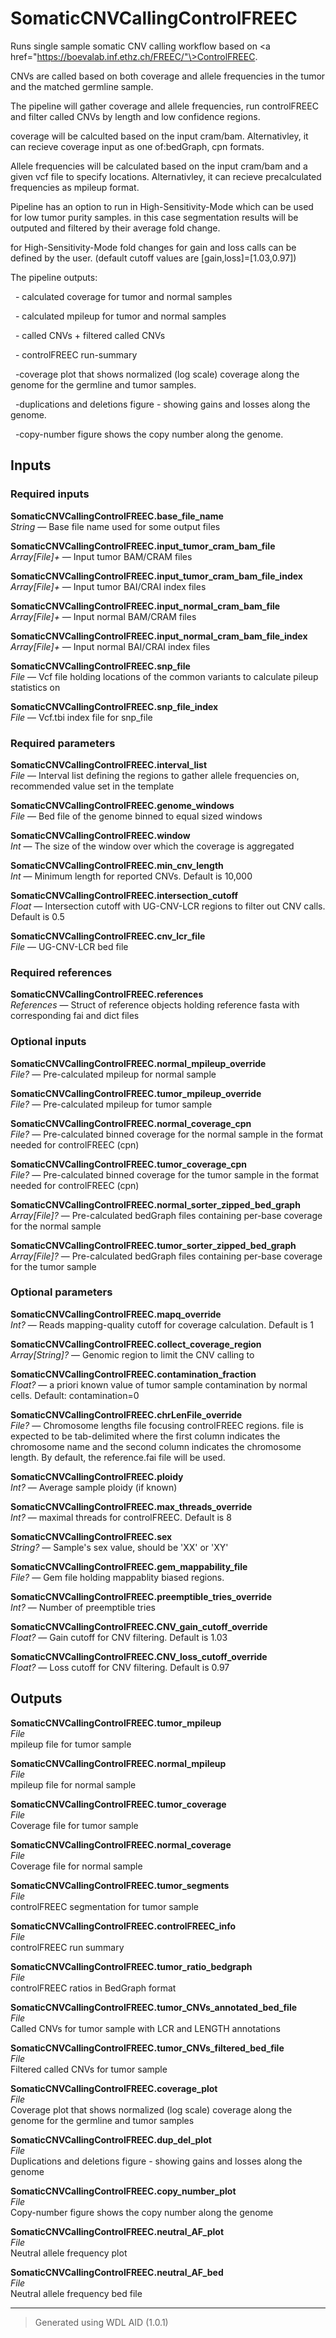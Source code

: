# SomaticCNVCallingControlFREEC
Runs single sample somatic CNV calling workflow based on \<a href="https://boevalab.inf.ethz.ch/FREEC/"\>ControlFREEC</a>.

CNVs are called based on both coverage and allele frequencies in the tumor and the matched germline sample.

The pipeline will gather coverage and allele frequencies, run controlFREEC and filter called CNVs by length and low confidence regions.

coverage will be calculted based on the input cram/bam. Alternativley, it can recieve coverage input as one of:bedGraph, cpn formats.

Allele frequencies will be calculated based on the input cram/bam and a given vcf file to specify locations. Alternativley, it can recieve precalculated frequencies as mpileup format.

Pipeline has an option to run in High-Sensitivity-Mode which can be used for low tumor purity samples. in this case segmentation results will be outputed and filtered by their average fold change.

for High-Sensitivity-Mode fold changes for gain and loss calls can be defined by the user. (default cutoff values are [gain,loss]=[1.03,0.97])

The pipeline outputs: 

&nbsp;&nbsp;- calculated coverage for tumor and normal samples

&nbsp;&nbsp;- calculated mpileup for tumor and normal samples

&nbsp;&nbsp;- called CNVs + filtered called CNVs

&nbsp;&nbsp;- controlFREEC run-summary

&nbsp;&nbsp;-coverage plot that shows normalized (log scale) coverage along the genome for the germline and tumor samples.

&nbsp;&nbsp;-duplications and deletions figure - showing gains and losses along the genome.

&nbsp;&nbsp;-copy-number figure  shows the copy number along the genome.



## Inputs

### Required inputs
<p name="SomaticCNVCallingControlFREEC.base_file_name">
        <b>SomaticCNVCallingControlFREEC.base_file_name</b><br />
        <i>String </i> &mdash; 
         Base file name used for some output files <br /> 
</p>
<p name="SomaticCNVCallingControlFREEC.input_tumor_cram_bam_file">
        <b>SomaticCNVCallingControlFREEC.input_tumor_cram_bam_file</b><br />
        <i>Array[File]+ </i> &mdash; 
         Input tumor BAM/CRAM files <br /> 
</p>
<p name="SomaticCNVCallingControlFREEC.input_tumor_cram_bam_file_index">
        <b>SomaticCNVCallingControlFREEC.input_tumor_cram_bam_file_index</b><br />
        <i>Array[File]+ </i> &mdash; 
         Input tumor BAI/CRAI index files <br /> 
</p>
<p name="SomaticCNVCallingControlFREEC.input_normal_cram_bam_file">
        <b>SomaticCNVCallingControlFREEC.input_normal_cram_bam_file</b><br />
        <i>Array[File]+ </i> &mdash; 
         Input normal BAM/CRAM files <br /> 
</p>
<p name="SomaticCNVCallingControlFREEC.input_normal_cram_bam_file_index">
        <b>SomaticCNVCallingControlFREEC.input_normal_cram_bam_file_index</b><br />
        <i>Array[File]+ </i> &mdash; 
         Input normal BAI/CRAI index files <br /> 
</p>
<p name="SomaticCNVCallingControlFREEC.snp_file">
        <b>SomaticCNVCallingControlFREEC.snp_file</b><br />
        <i>File </i> &mdash; 
         Vcf file holding locations of the common variants to calculate pileup statistics on <br /> 
</p>
<p name="SomaticCNVCallingControlFREEC.snp_file_index">
        <b>SomaticCNVCallingControlFREEC.snp_file_index</b><br />
        <i>File </i> &mdash; 
         Vcf.tbi index file for snp_file <br /> 
</p>

### Required parameters
<p name="SomaticCNVCallingControlFREEC.interval_list">
        <b>SomaticCNVCallingControlFREEC.interval_list</b><br />
        <i>File </i> &mdash; 
         Interval list defining the regions to gather allele frequencies on, recommended value set in the template <br /> 
</p>
<p name="SomaticCNVCallingControlFREEC.genome_windows">
        <b>SomaticCNVCallingControlFREEC.genome_windows</b><br />
        <i>File </i> &mdash; 
         Bed file of the genome binned to equal sized windows <br /> 
</p>
<p name="SomaticCNVCallingControlFREEC.window">
        <b>SomaticCNVCallingControlFREEC.window</b><br />
        <i>Int </i> &mdash; 
         The size of the window over which the coverage is aggregated <br /> 
</p>
<p name="SomaticCNVCallingControlFREEC.min_cnv_length">
        <b>SomaticCNVCallingControlFREEC.min_cnv_length</b><br />
        <i>Int </i> &mdash; 
         Minimum length for reported CNVs. Default is 10,000 <br /> 
</p>
<p name="SomaticCNVCallingControlFREEC.intersection_cutoff">
        <b>SomaticCNVCallingControlFREEC.intersection_cutoff</b><br />
        <i>Float </i> &mdash; 
         Intersection cutoff with UG-CNV-LCR regions to filter out CNV calls. Default is  0.5 <br /> 
</p>
<p name="SomaticCNVCallingControlFREEC.cnv_lcr_file">
        <b>SomaticCNVCallingControlFREEC.cnv_lcr_file</b><br />
        <i>File </i> &mdash; 
         UG-CNV-LCR bed file <br /> 
</p>

### Required references
<p name="SomaticCNVCallingControlFREEC.references">
        <b>SomaticCNVCallingControlFREEC.references</b><br />
        <i>References </i> &mdash; 
         Struct of reference objects holding reference fasta with corresponding fai and dict files <br /> 
</p>

### Optional inputs
<p name="SomaticCNVCallingControlFREEC.normal_mpileup_override">
        <b>SomaticCNVCallingControlFREEC.normal_mpileup_override</b><br />
        <i>File? </i> &mdash; 
         Pre-calculated mpileup for normal sample <br /> 
</p>
<p name="SomaticCNVCallingControlFREEC.tumor_mpileup_override">
        <b>SomaticCNVCallingControlFREEC.tumor_mpileup_override</b><br />
        <i>File? </i> &mdash; 
         Pre-calculated mpileup for tumor sample <br /> 
</p>
<p name="SomaticCNVCallingControlFREEC.normal_coverage_cpn">
        <b>SomaticCNVCallingControlFREEC.normal_coverage_cpn</b><br />
        <i>File? </i> &mdash; 
         Pre-calculated binned coverage for the normal sample in the format needed for controlFREEC (cpn) <br /> 
</p>
<p name="SomaticCNVCallingControlFREEC.tumor_coverage_cpn">
        <b>SomaticCNVCallingControlFREEC.tumor_coverage_cpn</b><br />
        <i>File? </i> &mdash; 
         Pre-calculated binned coverage for the tumor sample in the format needed for controlFREEC (cpn) <br /> 
</p>
<p name="SomaticCNVCallingControlFREEC.normal_sorter_zipped_bed_graph">
        <b>SomaticCNVCallingControlFREEC.normal_sorter_zipped_bed_graph</b><br />
        <i>Array[File]? </i> &mdash; 
         Pre-calculated bedGraph files containing per-base coverage for the normal sample <br /> 
</p>
<p name="SomaticCNVCallingControlFREEC.tumor_sorter_zipped_bed_graph">
        <b>SomaticCNVCallingControlFREEC.tumor_sorter_zipped_bed_graph</b><br />
        <i>Array[File]? </i> &mdash; 
         Pre-calculated bedGraph files containing per-base coverage for the tumor sample <br /> 
</p>

### Optional parameters
<p name="SomaticCNVCallingControlFREEC.mapq_override">
        <b>SomaticCNVCallingControlFREEC.mapq_override</b><br />
        <i>Int? </i> &mdash; 
         Reads mapping-quality cutoff for coverage calculation. Default is 1 <br /> 
</p>
<p name="SomaticCNVCallingControlFREEC.collect_coverage_region">
        <b>SomaticCNVCallingControlFREEC.collect_coverage_region</b><br />
        <i>Array[String]? </i> &mdash; 
         Genomic region to limit the CNV calling to <br /> 
</p>
<p name="SomaticCNVCallingControlFREEC.contamination_fraction">
        <b>SomaticCNVCallingControlFREEC.contamination_fraction</b><br />
        <i>Float? </i> &mdash; 
         a priori known value of tumor sample contamination by normal cells. Default: contamination=0 <br /> 
</p>
<p name="SomaticCNVCallingControlFREEC.chrLenFile_override">
        <b>SomaticCNVCallingControlFREEC.chrLenFile_override</b><br />
        <i>File? </i> &mdash; 
         Chromosome lengths file focusing controlFREEC regions. file is expected to be tab-delimited where the first column indicates the chromosome name and the second column indicates the chromosome length. By default, the reference.fai file will be used. <br /> 
</p>
<p name="SomaticCNVCallingControlFREEC.ploidy">
        <b>SomaticCNVCallingControlFREEC.ploidy</b><br />
        <i>Int? </i> &mdash; 
         Average sample ploidy (if known) <br /> 
</p>
<p name="SomaticCNVCallingControlFREEC.max_threads_override">
        <b>SomaticCNVCallingControlFREEC.max_threads_override</b><br />
        <i>Int? </i> &mdash; 
         maximal threads for controlFREEC. Default is 8 <br /> 
</p>
<p name="SomaticCNVCallingControlFREEC.sex">
        <b>SomaticCNVCallingControlFREEC.sex</b><br />
        <i>String? </i> &mdash; 
         Sample's sex value, should be 'XX' or 'XY' <br /> 
</p>
<p name="SomaticCNVCallingControlFREEC.gem_mappability_file">
        <b>SomaticCNVCallingControlFREEC.gem_mappability_file</b><br />
        <i>File? </i> &mdash; 
         Gem file holding mappablity biased regions.  <br /> 
</p>
<p name="SomaticCNVCallingControlFREEC.preemptible_tries_override">
        <b>SomaticCNVCallingControlFREEC.preemptible_tries_override</b><br />
        <i>Int? </i> &mdash; 
         Number of preemptible tries <br /> 
</p>
<p name="SomaticCNVCallingControlFREEC.CNV_gain_cutoff_override">
        <b>SomaticCNVCallingControlFREEC.CNV_gain_cutoff_override</b><br />
        <i>Float? </i> &mdash; 
         Gain cutoff for CNV filtering. Default is 1.03 <br /> 
</p>
<p name="SomaticCNVCallingControlFREEC.CNV_loss_cutoff_override">
        <b>SomaticCNVCallingControlFREEC.CNV_loss_cutoff_override</b><br />
        <i>Float? </i> &mdash; 
         Loss cutoff for CNV filtering. Default is 0.97 <br /> 
</p>
</details>


## Outputs
<p name="SomaticCNVCallingControlFREEC.tumor_mpileup">
        <b>SomaticCNVCallingControlFREEC.tumor_mpileup</b><br />
        <i>File</i><br />
        mpileup file for tumor sample
</p>
<p name="SomaticCNVCallingControlFREEC.normal_mpileup">
        <b>SomaticCNVCallingControlFREEC.normal_mpileup</b><br />
        <i>File</i><br />
        mpileup file for normal sample
</p>
<p name="SomaticCNVCallingControlFREEC.tumor_coverage">
        <b>SomaticCNVCallingControlFREEC.tumor_coverage</b><br />
        <i>File</i><br />
        Coverage file for tumor sample
</p>
<p name="SomaticCNVCallingControlFREEC.normal_coverage">
        <b>SomaticCNVCallingControlFREEC.normal_coverage</b><br />
        <i>File</i><br />
        Coverage file for normal sample
</p>
<p name="SomaticCNVCallingControlFREEC.tumor_segments">
        <b>SomaticCNVCallingControlFREEC.tumor_segments</b><br />
        <i>File</i><br />
        controlFREEC segmentation for tumor sample
</p>
<p name="SomaticCNVCallingControlFREEC.controlFREEC_info">
        <b>SomaticCNVCallingControlFREEC.controlFREEC_info</b><br />
        <i>File</i><br />
        controlFREEC run summary
</p>
<p name="SomaticCNVCallingControlFREEC.tumor_ratio_bedgraph">
        <b>SomaticCNVCallingControlFREEC.tumor_ratio_bedgraph</b><br />
        <i>File</i><br />
        controlFREEC ratios in BedGraph format
</p>
<p name="SomaticCNVCallingControlFREEC.tumor_CNVs_annotated_bed_file">
        <b>SomaticCNVCallingControlFREEC.tumor_CNVs_annotated_bed_file</b><br />
        <i>File</i><br />
        Called CNVs for tumor sample with LCR and LENGTH annotations
</p>
<p name="SomaticCNVCallingControlFREEC.tumor_CNVs_filtered_bed_file">
        <b>SomaticCNVCallingControlFREEC.tumor_CNVs_filtered_bed_file</b><br />
        <i>File</i><br />
        Filtered called CNVs for tumor sample
</p>
<p name="SomaticCNVCallingControlFREEC.coverage_plot">
        <b>SomaticCNVCallingControlFREEC.coverage_plot</b><br />
        <i>File</i><br />
        Coverage plot that shows normalized (log scale) coverage along the genome for the germline and tumor samples
</p>
<p name="SomaticCNVCallingControlFREEC.dup_del_plot">
        <b>SomaticCNVCallingControlFREEC.dup_del_plot</b><br />
        <i>File</i><br />
        Duplications and deletions figure - showing gains and losses along the genome
</p>
<p name="SomaticCNVCallingControlFREEC.copy_number_plot">
        <b>SomaticCNVCallingControlFREEC.copy_number_plot</b><br />
        <i>File</i><br />
        Copy-number figure  shows the copy number along the genome
</p>
<p name="SomaticCNVCallingControlFREEC.neutral_AF_plot">
        <b>SomaticCNVCallingControlFREEC.neutral_AF_plot</b><br />
        <i>File</i><br />
        Neutral allele frequency plot
</p>
<p name="SomaticCNVCallingControlFREEC.neutral_AF_bed">
        <b>SomaticCNVCallingControlFREEC.neutral_AF_bed</b><br />
        <i>File</i><br />
        Neutral allele frequency bed file
</p>

<hr />

> Generated using WDL AID (1.0.1)
